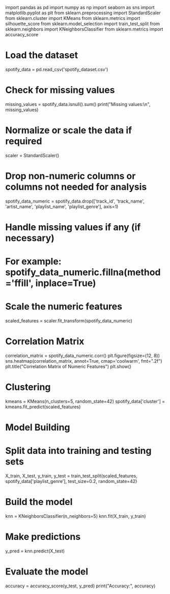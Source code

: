 
import pandas as pd
import numpy as np
import seaborn as sns
import matplotlib.pyplot as plt
from sklearn.preprocessing import StandardScaler
from sklearn.cluster import KMeans
from sklearn.metrics import silhouette_score
from sklearn.model_selection import train_test_split
from sklearn.neighbors import KNeighborsClassifier
from sklearn.metrics import accuracy_score

# Load the dataset
spotify_data = pd.read_csv('spotify_dataset.csv')

# Check for missing values
missing_values = spotify_data.isnull().sum()
print("Missing values:\n", missing_values)

# Normalize or scale the data if required
scaler = StandardScaler()

# Drop non-numeric columns or columns not needed for analysis
spotify_data_numeric = spotify_data.drop(['track_id', 'track_name', 'artist_name', 'playlist_name', 'playlist_genre'], axis=1)

# Handle missing values if any (if necessary)
# For example: spotify_data_numeric.fillna(method='ffill', inplace=True)

# Scale the numeric features
scaled_features = scaler.fit_transform(spotify_data_numeric)

# Correlation Matrix
correlation_matrix = spotify_data_numeric.corr()
plt.figure(figsize=(12, 8))
sns.heatmap(correlation_matrix, annot=True, cmap='coolwarm', fmt=".2f")
plt.title("Correlation Matrix of Numeric Features")
plt.show()

# Clustering

kmeans = KMeans(n_clusters=5, random_state=42)
spotify_data['cluster'] = kmeans.fit_predict(scaled_features)



# Model Building
# Split data into training and testing sets
X_train, X_test, y_train, y_test = train_test_split(scaled_features, spotify_data['playlist_genre'], test_size=0.2, random_state=42)

# Build the model
knn = KNeighborsClassifier(n_neighbors=5)
knn.fit(X_train, y_train)

# Make predictions
y_pred = knn.predict(X_test)

# Evaluate the model
accuracy = accuracy_score(y_test, y_pred)
print("Accuracy:", accuracy)
